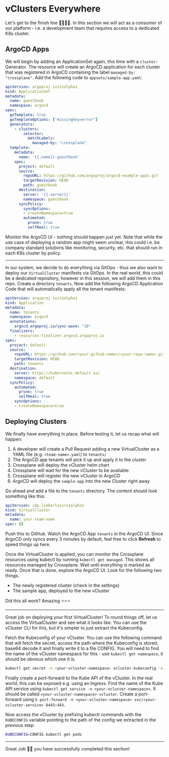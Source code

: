 # vClusters Everywhere

Let's get to the finish line 🏃‍♀️🏃‍♂️. In this section we will act as a consumer of our platform - i.e. a development team that requires access to a dedicated K8s cluster. 

## ArgoCD Apps

We will begin by adding an ApplicationSet again, this time with a `cluster`-Generator. The resource will create an ArgoCD application for each cluster that was registered in ArgoCD containing the label `managed-by: "crossplane"`. Add the following code to `appsets/sample-app.yaml`:

```yaml
apiVersion: argoproj.io/v1alpha1
kind: ApplicationSet
metadata:
  name: guestbook
  namespace: argocd
spec:
  goTemplate: true
  goTemplateOptions: ["missingkey=error"]
  generators:
    - clusters:
        selector:
          matchLabels:
            managed-by: "crossplane"
  template:
    metadata:
      name: '{{.name}}-guestbook'
    spec:
      project: default
      source:
        repoURL: https://github.com/argoproj/argocd-example-apps.git
        targetRevision: HEAD
        path: guestbook
      destination:
        server: '{{.server}}'
        namespace: guestbook
      syncPolicy:
        syncOptions:
        - CreateNamespace=true
        automated:
          prune: true
          selfHeal: true
```

Monitor the ArgoCD UI - nothing should happen just yet. Note that while the use case of deploying a random app might seem unclear, this could i.e. be company standard solutions like monitoring, security, etc. that should run in each K8s cluster by policy.

---

In our system, we decide to do everything via GitOps - thus we also want to deploy our `VirtualCluster` manifests via GitOps. In the real world, this could be a dedicated repository, however in this session, we will add them in this repo. Create a directory `tenants`. Now add the following ArgoCD Application Code that will automatically apply all the tenant manifests:

```yaml
apiVersion: argoproj.io/v1alpha1
kind: Application
metadata:
  name: tenants
  namespace: argocd
  annotations:
    argocd.argoproj.io/sync-wave: "10"
  finalizers:
    - resources-finalizer.argocd.argoproj.io
spec:
  project: default
  source:
    repoURL: https://github.com/<your-github-name>/<your-repo-name>.git
    targetRevision: HEAD
    path: tenants
  destination:
    server: https://kubernetes.default.svc
    namespace: default
  syncPolicy:
    automated:
      prune: true
      selfHeal: true
    syncOptions:
    - CreateNamespace=true
```

## Deploying Clusters

We finally have everything in place. Before testing it, let us recap what will happen:

1. A developer will create a Pull Request adding a new VirtualCluster as a YAML file (e.g. `<team-name>.yaml`) to `tenants/`
2. The ArgoCD app tenants will pick it up and apply it to the cluster
3. Crossplane will deploy the vCluster helm chart 
4. Crossplane will wait for the new vCluster to be available
5. Crossplane will register the new vCluster in ArgoCD
6. ArgoCD will deploy the `sample-app` into the new Cluster right away

Go ahead and add a file to the `tenants` directory. The content should look something like this:

```yaml
apiVersion: idp.lieberlois/v1alpha1
kind: VirtualCluster
metadata:
  name: your-team-name
spec: {}
```

Push this to GitHub. Watch the ArgoCD App `tenants` in the ArgoCD UI. Since ArgoCD only syncs every 3 minutes by default, feel free to click **Refresh** to speed things up here.

Once the VirtualCluster is applied, you can monitor the Crossplane resources using kubectl by running `kubectl get managed`. This shows all resources managed by Crossplane. Wait until everything is marked as ready. Once that is done, explore the ArgoCD UI. Look for the following two things.

  * The newly registered cluster (check in the settings)
  * The sample app, deployed to the new vCluster

Did this all work? Amazing ⭐⭐⭐

---

Great job on deploying your first VirtualCluster! To round things off, let us access the VirtualCluster and see what it looks like. You can use the vCluster CLI for this, but it's simpler to just extract the Kubeconfig.

Fetch the Kubeconfig of your vCluster. You can use the following command that will fetch the secret, access the path where the Kubeconfig is stored, base64 decode it and finally write it to a file CONFIG. You will need to find the name of the vCluster namespace for this - use `kubectl get namespace`, it should be obvious which one it is.

```bash
kubectl get secret -n <your-vcluster-namespace> vcluster-kubeconfig -o jsonpath='{.data.config}' | base64 -d > CONFIG
```

Finally create a port-forward to the Kube API of the vCluster. In the real world, this can be exposed e.g. using an Ingress. Find the name of the Kube API service using `kubectl get service -n <your-vcluster-namespace>`. It should be called `<your-vcluster-namespace>-vcluster`. Create a port-forward using `k port-forward -n <your-vcluster-namespace> svc/<your-vcluster-service> 8443:443`. 

Now access the vCluster by prefixing kubectl commands with the `KUBECONFIG` variable pointing to the path of the config we extracted in the previous step:

```bash
KUBECONFIG=CONFIG kubectl get pods
```

---

Great Job 🎉🎉 you have successfully completed this section!